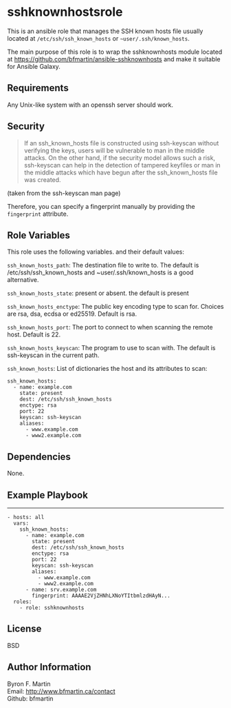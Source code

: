 sshknownhostsrole
=================

This is an ansible role that manages the SSH known hosts file usually located at `/etc/ssh/ssh_known_hosts` or `~user/.ssh/known_hosts`.

The main purpose of this role is to wrap the sshknownhosts module located at https://github.com/bfmartin/ansible-sshknownhosts and make it suitable for Ansible Galaxy.

Requirements
------------

Any Unix-like system with an openssh server should work.

Security
--------

> If an ssh_known_hosts file is constructed using ssh-keyscan without
> verifying the keys, users will be vulnerable to man in the middle
> attacks.  On the other hand, if the security model allows such a risk,
> ssh-keyscan can help in the detection of tampered keyfiles or man in
> the middle attacks which have begun after the ssh_known_hosts file was
> created.

(taken from the ssh-keyscan man page)

Therefore, you can specify a fingerprint manually by providing the `fingerprint` attribute.


Role Variables
--------------

This role uses the following variables. and their default values:

`ssh_known_hosts_path`: The destination file to write to.  The default is /etc/ssh/ssh_known_hosts and ~user/.ssh/known_hosts is a good alternative.

`ssh_known_hosts_state`: present or absent. the default is present

`ssh_known_hosts_enctype`: The public key encoding type to scan for. Choices are rsa, dsa, ecdsa or ed25519. Default is rsa.

`ssh_known_hosts_port`: The port to connect to when scanning the remote host. Default is 22.

`ssh_known_hosts_keyscan`: The program to use to scan with. The default is ssh-keyscan in the current path.

`ssh_known_hosts`: List of dictionaries the host and its attributes to scan:

```
ssh_known_hosts:
  - name: example.com
    state: present
    dest: /etc/ssh/ssh_known_hosts
    enctype: rsa
    port: 22
    keyscan: ssh-keyscan
    aliases:
      - www.example.com
      - www2.example.com
```

Dependencies
------------

None.

Example Playbook
----------------

---
```
- hosts: all
  vars:
    ssh_known_hosts:
      - name: example.com
        state: present
        dest: /etc/ssh/ssh_known_hosts
        enctype: rsa
        port: 22
        keyscan: ssh-keyscan
        aliases:
          - www.example.com
          - www2.example.com
      - name: srv.example.com
        fingerprint: AAAAE2VjZHNhLXNoYTItbmlzdHAyN...
  roles:
    - role: sshknownhosts
```


License
-------

BSD

Author Information
------------------

Byron F. Martin  
Email: http://www.bfmartin.ca/contact  
Github: bfmartin
